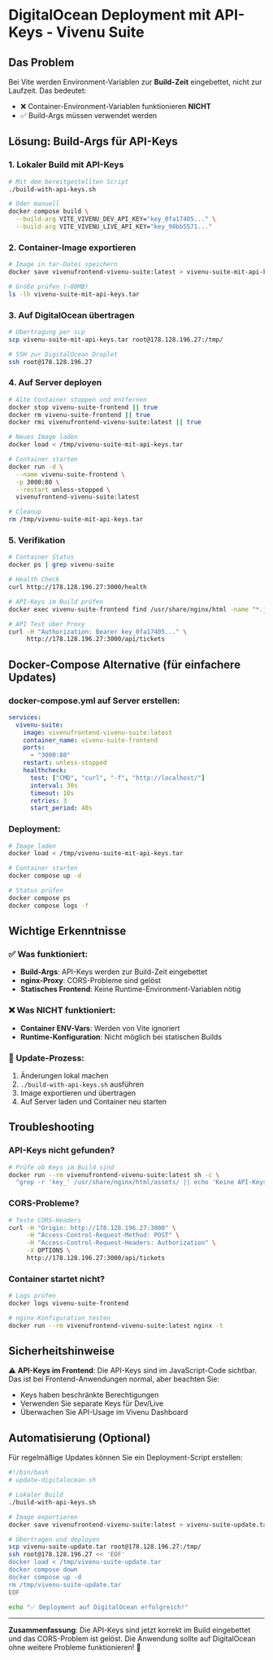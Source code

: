 # DigitalOcean Deployment mit API-Keys - Vivenu Suite

## Das Problem

Bei Vite werden Environment-Variablen zur **Build-Zeit** eingebettet, nicht zur Laufzeit. Das bedeutet:

- ❌ Container-Environment-Variablen funktionieren **NICHT**
- ✅ Build-Args müssen verwendet werden

## Lösung: Build-Args für API-Keys

### 1. Lokaler Build mit API-Keys

```bash
# Mit dem bereitgestellten Script
./build-with-api-keys.sh

# Oder manuell
docker compose build \
  --build-arg VITE_VIVENU_DEV_API_KEY="key_0fa17405..." \
  --build-arg VITE_VIVENU_LIVE_API_KEY="key_98bb5571..."
```

### 2. Container-Image exportieren

```bash
# Image in tar-Datei speichern
docker save vivenufrontend-vivenu-suite:latest > vivenu-suite-mit-api-keys.tar

# Größe prüfen (~80MB)
ls -lh vivenu-suite-mit-api-keys.tar
```

### 3. Auf DigitalOcean übertragen

```bash
# Übertragung per scp
scp vivenu-suite-mit-api-keys.tar root@178.128.196.27:/tmp/

# SSH zur DigitalOcean Droplet
ssh root@178.128.196.27
```

### 4. Auf Server deployen

```bash
# Alte Container stoppen und entfernen
docker stop vivenu-suite-frontend || true
docker rm vivenu-suite-frontend || true
docker rmi vivenufrontend-vivenu-suite:latest || true

# Neues Image laden
docker load < /tmp/vivenu-suite-mit-api-keys.tar

# Container starten
docker run -d \
  --name vivenu-suite-frontend \
  -p 3000:80 \
  --restart unless-stopped \
  vivenufrontend-vivenu-suite:latest

# Cleanup
rm /tmp/vivenu-suite-mit-api-keys.tar
```

### 5. Verifikation

```bash
# Container Status
docker ps | grep vivenu-suite

# Health Check
curl http://178.128.196.27:3000/health

# API-Keys im Build prüfen
docker exec vivenu-suite-frontend find /usr/share/nginx/html -name "*.js" -exec grep -l "key_" {} \;

# API Test über Proxy
curl -H "Authorization: Bearer key_0fa17405..." \
     http://178.128.196.27:3000/api/tickets
```

## Docker-Compose Alternative (für einfachere Updates)

### docker-compose.yml auf Server erstellen:

```yaml
services:
  vivenu-suite:
    image: vivenufrontend-vivenu-suite:latest
    container_name: vivenu-suite-frontend
    ports:
      - "3000:80"
    restart: unless-stopped
    healthcheck:
      test: ["CMD", "curl", "-f", "http://localhost/"]
      interval: 30s
      timeout: 10s
      retries: 3
      start_period: 40s
```

### Deployment:

```bash
# Image laden
docker load < /tmp/vivenu-suite-mit-api-keys.tar

# Container starten
docker compose up -d

# Status prüfen
docker compose ps
docker compose logs -f
```

## Wichtige Erkenntnisse

### ✅ Was funktioniert:
- **Build-Args**: API-Keys werden zur Build-Zeit eingebettet
- **nginx-Proxy**: CORS-Probleme sind gelöst
- **Statisches Frontend**: Keine Runtime-Environment-Variablen nötig

### ❌ Was NICHT funktioniert:
- **Container ENV-Vars**: Werden von Vite ignoriert
- **Runtime-Konfiguration**: Nicht möglich bei statischen Builds

### 🔄 Update-Prozess:
1. Änderungen lokal machen
2. `./build-with-api-keys.sh` ausführen
3. Image exportieren und übertragen
4. Auf Server laden und Container neu starten

## Troubleshooting

### API-Keys nicht gefunden?
```bash
# Prüfe ob Keys im Build sind
docker run --rm vivenufrontend-vivenu-suite:latest sh -c \
  "grep -r 'key_' /usr/share/nginx/html/assets/ || echo 'Keine API-Keys gefunden!'"
```

### CORS-Probleme?
```bash
# Teste CORS-Headers
curl -H "Origin: http://178.128.196.27:3000" \
     -H "Access-Control-Request-Method: POST" \
     -H "Access-Control-Request-Headers: Authorization" \
     -X OPTIONS \
     http://178.128.196.27:3000/api/tickets
```

### Container startet nicht?
```bash
# Logs prüfen
docker logs vivenu-suite-frontend

# nginx-Konfiguration testen
docker run --rm vivenufrontend-vivenu-suite:latest nginx -t
```

## Sicherheitshinweise

⚠️ **API-Keys im Frontend**: Die API-Keys sind im JavaScript-Code sichtbar. Das ist bei Frontend-Anwendungen normal, aber beachten Sie:

- Keys haben beschränkte Berechtigungen
- Verwenden Sie separate Keys für Dev/Live
- Überwachen Sie API-Usage im Vivenu Dashboard

## Automatisierung (Optional)

Für regelmäßige Updates können Sie ein Deployment-Script erstellen:

```bash
#!/bin/bash
# update-digitalocean.sh

# Lokaler Build
./build-with-api-keys.sh

# Image exportieren
docker save vivenufrontend-vivenu-suite:latest > vivenu-suite-update.tar

# Übertragen und deployen
scp vivenu-suite-update.tar root@178.128.196.27:/tmp/
ssh root@178.128.196.27 << 'EOF'
docker load < /tmp/vivenu-suite-update.tar
docker compose down
docker compose up -d
rm /tmp/vivenu-suite-update.tar
EOF

echo "✅ Deployment auf DigitalOcean erfolgreich!"
```

---

**Zusammenfassung**: Die API-Keys sind jetzt korrekt im Build eingebettet und das CORS-Problem ist gelöst. Die Anwendung sollte auf DigitalOcean ohne weitere Probleme funktionieren! 🚀
